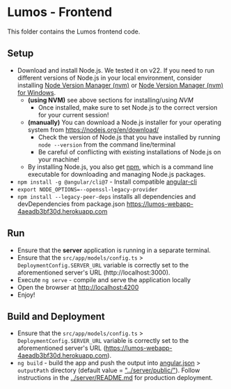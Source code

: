 # Lumos - Frontend

This folder contains the Lumos frontend code.

## Setup
- Download and install Node.js. We tested it on v22. If you need to run different versions of Node.js in your local environment, consider installing [Node Version Manager (nvm)](https://github.com/creationix/nvm) or [Node Version Manager (nvm) for Windows](https://github.com/coreybutler/nvm-windows).
   - **(using NVM)** see above sections for installing/using _NVM_
     - Once installed, make sure to set Node.js to the correct version for your current session!
   - **(manually)** You can download a Node.js installer for your operating system from <https://nodejs.org/en/download/>
     - Check the version of Node.js that you have installed by running `node --version` from the command line/terminal
     - Be careful of conflicting with existing installations of Node.js on your machine!
   - By installing Node.js, you also get [npm](https://www.npmjs.com/), which is a command line executable for downloading and managing Node.js packages.
- `npm install -g @angular/cli@7` - Install compatible [angular-cli](https://cli.angular.io/)
- `export NODE_OPTIONS=--openssl-legacy-provider`
- `npm install --legacy-peer-deps` installs all dependencies and devDependencies from package.json
https://lumos-webapp-4aeadb3bf30d.herokuapp.com

## Run
- Ensure that the **server** application is running in a separate terminal.
- Ensure that the `src/app/models/config.ts` > `DeploymentConfig.SERVER_URL` variable is correctly set to the aforementioned server's URL (http://localhost:3000).
- Execute `ng serve` - compile and serve the application locally
- Open the browser at <http://localhost:4200>
- Enjoy!


## Build and Deployment
- Ensure that the `src/app/models/config.ts` > `DeploymentConfig.SERVER_URL` variable is correctly set to the aforementioned server's URL (https://lumos-webapp-4aeadb3bf30d.herokuapp.com).
- `ng build` - build the app and push the output into [angular.json](angular.json) > `outputPath` directory (default value = ["../server/public/"](../server/public/)). Follow instructions in the [../server/README.md](../server/README.md) for production deployment.